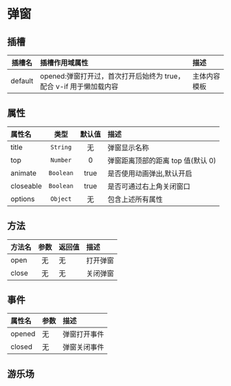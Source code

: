 # 弹窗

## 插槽

| 插槽名  | 插槽作用域属性                                                     | 描述         |
| :-----: | :----------------------------------------------------------------- | :----------- |
| default | opened:弹窗打开过，首次打开后始终为 true，配合 v-if 用于懒加载内容 | 主体内容模板 |

## 属性

| 属性名    |   类型    | 默认值 | 描述                              |
| :-------- | :-------: | :----: | :-------------------------------- |
| title     | `String`  |   无   | 弹窗显示名称                      |
| top       | `Number`  |   0    | 弹窗距离顶部的距离 top 值(默认 0) |
| animate   | `Boolean` |  true  | 是否使用动画弹出,默认开启         |
| closeable | `Boolean` |  true  | 是否可通过右上角关闭窗口          |
| options   | `Object`  |   无   | 包含上述所有属性                  |

## 方法

| 方法名 | 参数 | 返回值 | 描述     |
| :----- | :--: | :----- | :------- |
| open   |  无  | 无     | 打开弹窗 |
| close  |  无  | 无     | 关闭弹窗 |

## 事件

| 属性名 | 参数 | 描述         |
| :----- | :--- | :----------- |
| opened | 无   | 弹窗打开事件 |
| closed | 无   | 弹窗关闭事件 |

## 游乐场

<vuep template="#example"></vuep>

<script v-pre type="text/x-template" id="example">

<template>
  <div class="demo-container">
    <xui-button color="success" @click="open()">打开</xui-button>
    <xui-dialog ref="dialog" title="我是标题" :top="50" @opened="opened" @closed="closed">
        <template slot-scope="props">
            是否打开过：{{props.opened}}
            <xui-button color="danger" @click="close">关闭</xui-button>
        </template>
    </xui-dialog>
  </div>
</template>
<script>
export default {
	data() {
		return {
			isShow: false,
			dialogOptions: {
				title: "我是标题",
				top: 50,
				animate: true,
				closeable: true
			}
		};
	},
	methods: {
		open(val) {
			this.$refs.dialog.open();
		},
		close() {
			this.$refs.dialog.close();
		},
		opened() {
			console.log("打开了");
		},
		closed() {
			console.log("关闭了");
		}
	}
};
</script>
</script>
